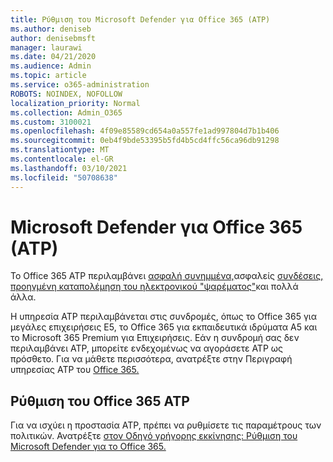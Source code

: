 ```yaml
---
title: Ρύθμιση του Microsoft Defender για Office 365 (ATP)
ms.author: deniseb
author: denisebmsft
manager: laurawi
ms.date: 04/21/2020
ms.audience: Admin
ms.topic: article
ms.service: o365-administration
ROBOTS: NOINDEX, NOFOLLOW
localization_priority: Normal
ms.collection: Admin_O365
ms.custom: 3100021
ms.openlocfilehash: 4f09e85589cd654a0a557fe1ad997804d7b1b406
ms.sourcegitcommit: 0eb4f9bde53395b5fd4b5cd4ffc56ca96db91298
ms.translationtype: MT
ms.contentlocale: el-GR
ms.lasthandoff: 03/10/2021
ms.locfileid: "50708638"
---
```

# <a name="microsoft-defender-for-office-365-atp"></a>Microsoft Defender για Office 365 (ATP)

Το Office 365 ATP περιλαμβάνει [ασφαλή συνημμένα,](https://docs.microsoft.com/microsoft-365/security/office-365-security/atp-safe-attachments)ασφαλείς [συνδέσεις,](https://docs.microsoft.com/microsoft-365/security/office-365-security/atp-safe-links) [προηγμένη καταπολέμηση του ηλεκτρονικού "ψαρέματος"](https://docs.microsoft.com/microsoft-365/security/office-365-security/atp-anti-phishing)και πολλά άλλα. 

Η υπηρεσία ATP περιλαμβάνεται στις συνδρομές, όπως το Office 365 για μεγάλες επιχειρήσεις E5, το Office 365 για εκπαιδευτικά ιδρύματα A5 και το Microsoft 365 Premium για Επιχειρήσεις. Εάν η συνδρομή σας δεν περιλαμβάνει ATP, μπορείτε ενδεχομένως να αγοράσετε ATP ως πρόσθετο. Για να μάθετε περισσότερα, ανατρέξτε στην Περιγραφή υπηρεσίας ATP του [Office 365.](https://docs.microsoft.com/office365/servicedescriptions/office-365-advanced-threat-protection-service-description)

## <a name="set-up-office-365-atp"></a>Ρύθμιση του Office 365 ATP

Για να ισχύει η προστασία ATP, πρέπει να ρυθμίσετε τις παραμέτρους των πολιτικών. Ανατρέξτε [στον Οδηγό γρήγορης εκκίνησης: Ρύθμιση του Microsoft Defender για το Office 365.](https://docs.microsoft.com/microsoft-365/security/office-365-security/office-365-atp)

